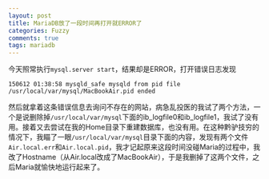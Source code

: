 ```yaml
---
layout: post
title: MariaDB放了一段时间再打开就ERROR了
categories: Fuzzy
comments: true
tags: mariadb
---
```


今天照常执行`mysql.server start`，结果却是ERROR，打开错误日志发现

```
150612 01:38:58 mysqld_safe mysqld from pid file /usr/local/var/mysql/MacBookAir.pid ended
```

然后就拿着这条错误信息去询问不存在的网站，病急乱投医的我试了两个方法，一个是说删除掉`/usr/local/var/mysql`下面的ib_logfile0和ib_logfile1，我试了没有用。接着又去尝试在我的Home目录下重建数据库，也没有用。在这种黔驴技穷的情况下，我瞄了一眼`/usr/local/var/mysql`目录下面的内容，发现有两个文件`Air.local.err`和`Air.local.pid`，我才记起原来这段时间没碰Maria的过程中，我改了Hostname（从Air.local改成了MacBookAir），于是我删掉了这两个文件，之后Maria就愉快地运行起来了。



